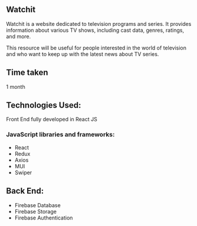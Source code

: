 ## Watchit

Watchit is a website dedicated to television programs and series. It provides information about various TV shows, including cast data, genres, ratings, and more. 

This resource will be useful for people interested in the world of television and who want to keep up with the latest news about TV series.

## Time taken
1 month

## Technologies Used:
Front End fully developed in React JS

### JavaScript libraries and frameworks:
* React
* Redux
* Axios
* MUI
* Swiper

## Back End:
* Firebase Database
* Firebase Storage
* Firebase Authentication



